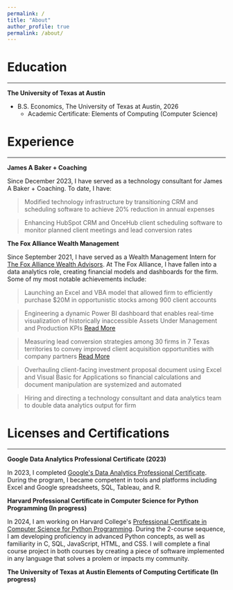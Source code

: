 ```yaml
---
permalink: /
title: "About"
author_profile: true
permalink: /about/
---
```


Education
======
------
**The University of Texas at Austin**
- B.S. Economics, The University of Texas at Austin, 2026
  - Academic Certificate: Elements of Computing (Computer Science)

Experience
======
------
**James A Baker + Coaching**

Since December 2023, I have served as a technology consultant for James A Baker + Coaching. To date, I have:

> Modified technology infrastructure by transitioning CRM and scheduling software to achieve 20% reduction in annual expenses

> Enhancing HubSpot CRM and OnceHub client scheduling software to monitor planned client meetings and lead conversion rates

**The Fox Alliance Wealth Management**

Since September 2021, I have served as a Wealth Management Intern for [The Fox Alliance Wealth Advisors](https://www.foxalliancewealth.com/). At The Fox Alliance, I have fallen into a data analytics role, creating financial models and dashboards for the firm. Some of my most notable achievements include:

> Launching an Excel and VBA model that allowed firm to efficiently purchase $20M in opportunistic stocks among 900 client accounts

> Engineering a dynamic Power BI dashboard that enables real-time visualization of historically inaccessible Assets Under Management and Production KPIs [Read More](https://chamberlainlondon.github.io/portfolio/portfolio-2/)

> Measuring lead conversion strategies among 30 firms in 7 Texas territories to convey improved client acquisition opportunities with company partners [Read More](https://chamberlainlondon.github.io/portfolio/portfolio-1/)

> Overhauling client-facing investment proposal document using Excel and Visual Basic for Applications so financial calculations and document manipulation are systemized and automated

> Hiring and directing a technology consultant and data analytics team to double data analytics output for firm


Licenses and Certifications
======
------
**Google Data Analytics Professional Certificate (2023)**

In 2023, I completed [Google's Data Analytics Professional Certificate](https://www.credly.com/badges/f57c583b-6caa-4b88-8111-3ab16a6be2ea/linked_in_profile). During the program, I became competent in tools and platforms including Excel and Google spreadsheets, SQL, Tableau, and R. 

**Harvard Professional Certificate in Computer Science for Python Programming (In progress)**

In 2024, I am working on Harvard College's [Professional Certificate in Computer Science for Python Programming](https://www.harvardonline.harvard.edu/course/professional-certificate-computer-science-python-programming). During the 2-course sequence, I am developing proficiency in advanced Python concepts, as well as familiarity in C, SQL, JavaScript, HTML, and CSS. I will complete a final course project in both courses by creating a piece of software implemented in any language that solves a prolem or impacts my community.

**The University of Texas at Austin Elements of Computing Certificate (In progress)**
